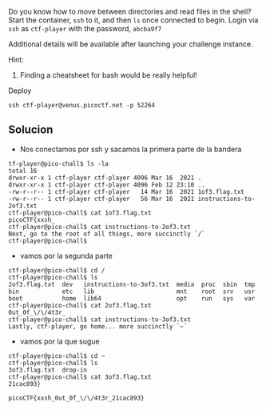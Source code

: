 Do you know how to move between directories and read files in the shell? Start the container, `ssh` to it, and then `ls` once connected to begin. Login via `ssh` as `ctf-player` with the password, `abcba9f7`

Additional details will be available after launching your challenge instance.

Hint:
1. Finding a cheatsheet for bash would be really helpful!

Deploy

```
ssh ctf-player@venus.picoctf.net -p 52264
```
## Solucion

- Nos conectamos por ssh y sacamos la primera parte de la bandera

```
tf-player@pico-chall$ ls -la
total 16
drwxr-xr-x 1 ctf-player ctf-player 4096 Mar 16  2021 .
drwxr-xr-x 1 ctf-player ctf-player 4096 Feb 12 23:10 ..
-rw-r--r-- 1 ctf-player ctf-player   14 Mar 16  2021 1of3.flag.txt
-rw-r--r-- 1 ctf-player ctf-player   56 Mar 16  2021 instructions-to-2of3.txt
ctf-player@pico-chall$ cat 1of3.flag.txt 
picoCTF{xxsh_
ctf-player@pico-chall$ cat instructions-to-2of3.txt 
Next, go to the root of all things, more succinctly `/`
ctf-player@pico-chall$ 
```

- vamos por la segunda parte
```
ctf-player@pico-chall$ cd /
ctf-player@pico-chall$ ls
2of3.flag.txt  dev   instructions-to-3of3.txt  media  proc  sbin  tmp
bin            etc   lib                       mnt    root  srv   usr
boot           home  lib64                     opt    run   sys   var
ctf-player@pico-chall$ cat 2of3.flag.txt 
0ut_0f_\/\/4t3r_
ctf-player@pico-chall$ cat instructions-to-3of3.txt 
Lastly, ctf-player, go home... more succinctly `~`
```

- vamos por la que sugue
```
ctf-player@pico-chall$ cd ~
ctf-player@pico-chall$ ls
3of3.flag.txt  drop-in
ctf-player@pico-chall$ cat 3of3.flag.txt 
21cac893}
```

```
picoCTF{xxsh_0ut_0f_\/\/4t3r_21cac893}
```